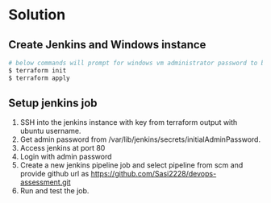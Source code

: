 # Solution

## Create Jenkins and Windows instance

```bash
# below commands will prompt for windows vm administrator password to be configured
$ terraform init
$ terraform apply
```

## Setup jenkins job

1. SSH into the jenkins instance with key from terraform output with ubuntu username.
2. Get admin password from /var/lib/jenkins/secrets/initialAdminPassword.
3. Access jenkins at port 80
4. Login with admin password
5. Create a new jenkins pipeline job and select pipeline from scm and provide github url as https://github.com/Sasi2228/devops-assessment.git
6. Run and test the job.
